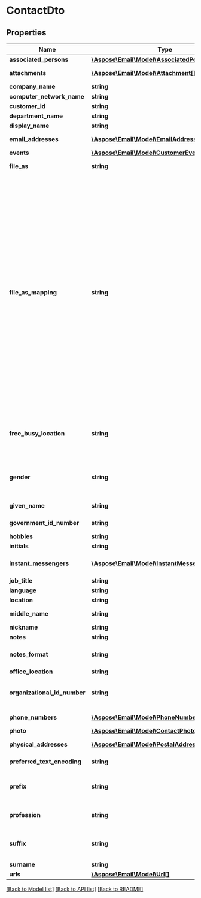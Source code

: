 # ContactDto

## Properties
Name | Type | Description | Notes
------------ | ------------- | ------------- | -------------
**associated_persons** | [**\Aspose\Email\Model\AssociatedPerson[]**](AssociatedPerson.md) | Associated persons. | [optional] 
**attachments** | [**\Aspose\Email\Model\Attachment[]**](Attachment.md) | Document attachments. | [optional] 
**company_name** | **string** | Company name. | [optional] 
**computer_network_name** | **string** | Computer network. | [optional] 
**customer_id** | **string** | Customer id. | [optional] 
**department_name** | **string** | Department name. | [optional] 
**display_name** | **string** | Display name. | [optional] 
**email_addresses** | [**\Aspose\Email\Model\EmailAddress[]**](EmailAddress.md) | Person's email addresses. | [optional] 
**events** | [**\Aspose\Email\Model\CustomerEvent[]**](CustomerEvent.md) | Person's events. | [optional] 
**file_as** | **string** | A name used for sorting. | [optional] 
**file_as_mapping** | **string** | Specifies how to generate and recompute the value of the dispidFileAs property when other contact name properties change. Coincides MS-OXPROPS revision 16.2 from 7/31/2014. Enum, available values: Empty, DisplayName, FirstName, LastName, Organization, LastFirstMiddle, OrgLastFirstMiddle, LastFirstMiddleOrg, LastFirstMiddle2, LastFirstMiddle3, OrgLastFirstMiddle2, OrgLastFirstMiddle3, LastFirstMiddleOrg2, LastFirstMiddleOrg3, LastFirstMiddleGen, FirstMiddleLastGen, LastFirstMiddleGen2, BestMatch, AccordingToLocale, None | 
**free_busy_location** | **string** | URL path from which a client can retrieve free/busy information for the contact as an iCal file. | [optional] 
**gender** | **string** | Enum defines gender of a person. Enum, available values: Unspecified, Female, Male | 
**given_name** | **string** | Person's given name. | [optional] 
**government_id_number** | **string** | Government id number. | [optional] 
**hobbies** | **string** | Person's hobbies. | [optional] 
**initials** | **string** | Person's initials. | [optional] 
**instant_messengers** | [**\Aspose\Email\Model\InstantMessengerAddress[]**](InstantMessengerAddress.md) | Person's instant messenger addresses. | [optional] 
**job_title** | **string** | Person's job title. | [optional] 
**language** | **string** | Language. | [optional] 
**location** | **string** | Person's location. | [optional] 
**middle_name** | **string** | Person's middle name. | [optional] 
**nickname** | **string** | Person's nickname. | [optional] 
**notes** | **string** | Notes. | [optional] 
**notes_format** | **string** | Defines format of a text. Enum, available values: Text, Html | 
**office_location** | **string** | Office location. | [optional] 
**organizational_id_number** | **string** | Contains an identifier for the mail user used within the mail user's organization. | [optional] 
**phone_numbers** | [**\Aspose\Email\Model\PhoneNumber[]**](PhoneNumber.md) | Person's phone numbers. | [optional] 
**photo** | [**\Aspose\Email\Model\ContactPhoto**](ContactPhoto.md) | Person's photo. | [optional] 
**physical_addresses** | [**\Aspose\Email\Model\PostalAddress[]**](PostalAddress.md) | Person's physical addresses. | [optional] 
**preferred_text_encoding** | **string** | Encoding for all text properties. | [optional] 
**prefix** | **string** | A prefix of a full name such like Mr.(mister), Dr.(doctor) and so on. | [optional] 
**profession** | **string** | A job position of a person in a company. | [optional] 
**suffix** | **string** | A suffix of a full name such like Jr.(junior), Sr.(senior) and so on. | [optional] 
**surname** | **string** | Person's surname. | [optional] 
**urls** | [**\Aspose\Email\Model\Url[]**](Url.md) | Person's urls. | [optional] 



[[Back to Model list]](README.md#documentation-for-models) [[Back to API list]](README.md#documentation-for-api-endpoints) [[Back to README]](README.md)


